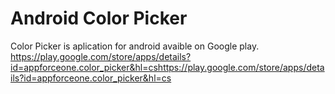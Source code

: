 # Android Color Picker

Color Picker is aplication for android avaible on Google play.
https://play.google.com/store/apps/details?id=appforceone.color_picker&hl=cshttps://play.google.com/store/apps/details?id=appforceone.color_picker&hl=cs

